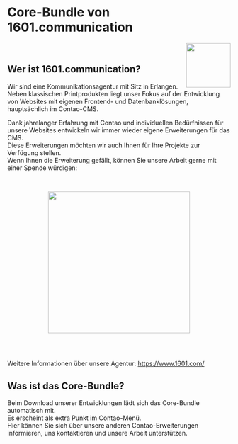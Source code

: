 # Core-Bundle von 1601.communication

<a href="https://www.1601.com" ><img align="right" src="https://user-images.githubusercontent.com/40162179/98120299-14f9f380-1eae-11eb-912e-96d7ecaeebcb.png" width="100" /></a>
<br>

## Wer ist 1601.communication?
Wir sind eine Kommunikationsagentur mit Sitz in Erlangen.   
Neben klassischen Printprodukten liegt unser Fokus auf der Entwicklung von Websites mit eigenen Frontend- und Datenbanklösungen, hauptsächlich im Contao-CMS.

Dank jahrelanger Erfahrung mit Contao und individuellen Bedürfnissen für unsere Websites entwickeln wir immer wieder eigene Erweiterungen für das CMS.   
Diese Erweiterungen möchten wir auch Ihnen für Ihre Projekte zur Verfügung stellen.   
Wenn Ihnen die Erweiterung gefällt, können Sie unsere Arbeit gerne mit einer Spende würdigen:

<br>
<a href="https://www.paypal.com/cgi-bin/webscr?cmd=_s-xclick&hosted_button_id=MA747UKVS6N3L" target="_blank"><p align="center"><img src="https://user-images.githubusercontent.com/40162179/98123806-a2d7dd80-1eb2-11eb-9b14-eca420dfa7fb.png" width="320" /></p></a>
<br>

##

Weitere Informationen über unsere Agentur: https://www.1601.com/

## Was ist das Core-Bundle?
Beim Download unserer Entwicklungen lädt sich das Core-Bundle automatisch mit.    
Es erscheint als extra Punkt im Contao-Menü.    
Hier können Sie sich über unsere anderen Contao-Erweiterungen informieren, uns kontaktieren und unsere Arbeit unterstützen.
